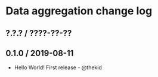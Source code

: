 Data aggregation change log
===========================

## ?.?.? / ????-??-??

## 0.1.0 / 2019-08-11

* Hello World! First release - @thekid